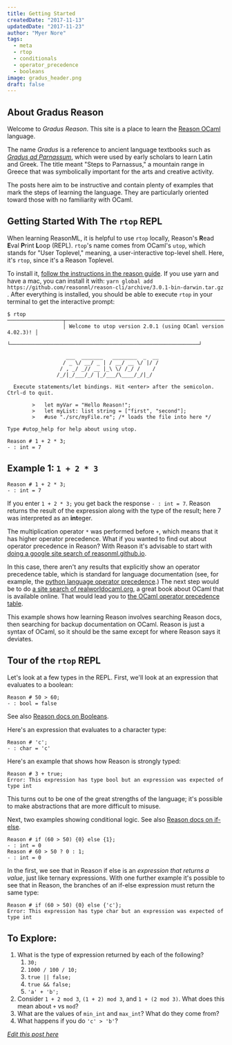 ```yaml
---
title: Getting Started
createdDate: "2017-11-13"
updatedDate: "2017-11-23"
author: "Myer Nore"
tags:
  - meta
  - rtop
  - conditionals
  - operator_precedence
  - booleans
image: gradus_header.png
draft: false
---
```


## About Gradus Reason

Welcome to _Gradus Reason_. This site is a place to learn the [Reason OCaml](https://reasonml.github.io/) 
language.

The name _Gradus_ is a reference to ancient language textbooks such as 
[_Gradus ad Parnassum_](https://en.wikipedia.org/wiki/Gradus_ad_Parnassum), which were used 
by early scholars to learn Latin and Greek. The title meant 
"Steps to Parnassus," a mountain range in Greece that was symbolically important for 
the arts and creative activity.

The posts here aim to be instructive and contain plenty of examples that mark the 
steps of learning the language. They are particularly oriented toward those with 
no familiarity with OCaml.

## Getting Started With The `rtop` REPL

When learning ReasonML, it is helpful to use `rtop` locally, 
Reason's **R**ead **E**val **P**rint **L**oop (REPL). `rtop`'s name comes from 
OCaml's `utop`, which stands for "User Toplevel," meaning, a user-interactive 
top-level shell. Here, it's `rtop`, since it's a Reason Toplevel.

To install it, [follow the instructions in the reason guide](https://reasonml.github.io/guide/editor-tools/global-installation/#recommended-through-npmyarn). If you 
use yarn and have a mac, you can install it with: 
`yarn global add https://github.com/reasonml/reason-cli/archive/3.0.1-bin-darwin.tar.gz`
. After everything is installed, you should be able to execute `rtop` in your terminal to get
the interactive prompt:

    $ rtop
    ──────────────────┬─────────────────────────────────────────────────────────────┬──────────────────
                      │ Welcome to utop version 2.0.1 (using OCaml version 4.02.3)! │
                      └─────────────────────────────────────────────────────────────┘

                       ___  _______   ________  _  __
                      / _ \/ __/ _ | / __/ __ \/ |/ /
                     / , _/ _// __ |_\ \/ /_/ /    /
                    /_/|_/___/_/ |_/___/\____/_/|_/

      Execute statements/let bindings. Hit <enter> after the semicolon. Ctrl-d to quit.

            >   let myVar = "Hello Reason!";
            >   let myList: list string = ["first", "second"];
            >   #use "./src/myFile.re"; /* loads the file into here */

    Type #utop_help for help about using utop.

    Reason # 1 + 2 * 3;
    - : int = 7

## Example 1: `1 + 2 * 3`

    Reason # 1 + 2 * 3;
    - : int = 7

If you enter `1 + 2 * 3;` you get back the response `- : int = 7`.
Reason returns the result of the expression along with the type of the result; 
here 7 was interpreted as an **int**eger. 

The multiplication operator `*` was performed before `+`, which means that it has 
higher operator precedence. What if you wanted to find out about operator precedence 
in Reason? With Reason it's advisable to start with 
[doing a google site search of reasonml.github.io](https://www.google.com/search?q=site:reasonml.github.io+precedence).

In this case, there aren't any results that explicitly show an operator precedence table,
which is standard for language documentation (see, for example, the [python language operator precedence](https://docs.python.org/3/reference/expressions.html#operator-precedence).) The next step would be to 
do [a site search of realworldocaml.org](https://www.google.com/search?q=site:realworldocaml.org+precedence), a great book about OCaml that is available online. That would lead
you to [the OCaml operator precedence table](https://realworldocaml.org/v1/en/html/variables-and-functions.html#table2_1).

This example shows how learning Reason involves searching Reason docs, 
then searching for backup documentation on OCaml. Reason is just a syntax of OCaml, 
so it should be the same except for where Reason says it deviates.

## Tour of the `rtop` REPL

Let's look at a few types in the REPL. First, we'll look at an expression that evaluates
to a boolean:

    Reason # 50 > 60;
    - : bool = false

See also [Reason docs on Booleans](https://reasonml.github.io/guide/language/boolean).

Here's an expression that evaluates to a character type: 

    Reason # 'c';
    - : char = 'c'

Here's an example that shows how Reason is strongly typed:

    Reason # 3 + true;
    Error: This expression has type bool but an expression was expected of type int

This turns out to be one of the great strengths of the language; it's possible to make
abstractions that are more difficult to misuse. 

Next, two examples showing conditional logic. See also [Reason docs on if-else](https://reasonml.github.io/guide/language/if-else).

    Reason # if (60 > 50) {0} else {1};
    - : int = 0                                                                                        
    Reason # 60 > 50 ? 0 : 1;
    - : int = 0                                                                                        

In the first, we see that in Reason if else is an _expression that returns a value_, 
just like ternary expressions. With one further example it's possible to see that 
in Reason, the branches of an if-else expression must return the same type: 

    Reason # if (60 > 50) {0} else {'c'};
    Error: This expression has type char but an expression was expected of type int

## To Explore:

1.  What is the type of expression returned by each of the following?
    1.  `30;`
    2.  `1000 / 100 / 10;`
    3.  `true || false;`
    4.  `true && false;`
    5.  `'a' + 'b';`
2.  Consider `1 + 2 mod 3`, `(1 + 2) mod 3`, and `1 + (2 mod 3)`. What does this mean 
    about `+` vs `mod`?
3.  What are the values of `min_int` and `max_int`? What do they come from?
4.  What happens if you do `'c' > 'b'`?

_[Edit this post here](https://github.com/codekiln/gradus-reason/tree/master/data/steps/2017-11-12--getting-started/index.md)_
